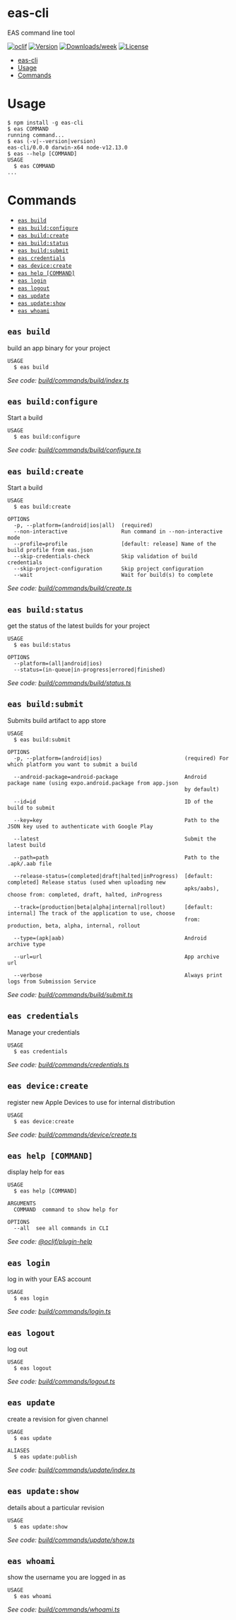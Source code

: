 # eas-cli

EAS command line tool

[![oclif](https://img.shields.io/badge/cli-oclif-brightgreen.svg)](https://oclif.io)
[![Version](https://img.shields.io/npm/v/eas-cli.svg)](https://npmjs.org/package/eas-cli)
[![Downloads/week](https://img.shields.io/npm/dw/eas-cli.svg)](https://npmjs.org/package/eas-cli)
[![License](https://img.shields.io/npm/l/eas-cli.svg)](https://github.com/expo/eas-cli/blob/main/package.json)

<!-- toc -->
* [eas-cli](#eas-cli)
* [Usage](#usage)
* [Commands](#commands)
<!-- tocstop -->

# Usage

<!-- usage -->
```sh-session
$ npm install -g eas-cli
$ eas COMMAND
running command...
$ eas (-v|--version|version)
eas-cli/0.0.0 darwin-x64 node-v12.13.0
$ eas --help [COMMAND]
USAGE
  $ eas COMMAND
...
```
<!-- usagestop -->

# Commands

<!-- commands -->
* [`eas build`](#eas-build)
* [`eas build:configure`](#eas-buildconfigure)
* [`eas build:create`](#eas-buildcreate)
* [`eas build:status`](#eas-buildstatus)
* [`eas build:submit`](#eas-buildsubmit)
* [`eas credentials`](#eas-credentials)
* [`eas device:create`](#eas-devicecreate)
* [`eas help [COMMAND]`](#eas-help-command)
* [`eas login`](#eas-login)
* [`eas logout`](#eas-logout)
* [`eas update`](#eas-update)
* [`eas update:show`](#eas-updateshow)
* [`eas whoami`](#eas-whoami)

## `eas build`

build an app binary for your project

```
USAGE
  $ eas build
```

_See code: [build/commands/build/index.ts](https://github.com/expo/eas-cli/blob/v0.0.0/build/commands/build/index.ts)_

## `eas build:configure`

Start a build

```
USAGE
  $ eas build:configure
```

_See code: [build/commands/build/configure.ts](https://github.com/expo/eas-cli/blob/v0.0.0/build/commands/build/configure.ts)_

## `eas build:create`

Start a build

```
USAGE
  $ eas build:create

OPTIONS
  -p, --platform=(android|ios|all)  (required)
  --non-interactive                 Run command in --non-interactive mode
  --profile=profile                 [default: release] Name of the build profile from eas.json
  --skip-credentials-check          Skip validation of build credentials
  --skip-project-configuration      Skip project configuration
  --wait                            Wait for build(s) to complete
```

_See code: [build/commands/build/create.ts](https://github.com/expo/eas-cli/blob/v0.0.0/build/commands/build/create.ts)_

## `eas build:status`

get the status of the latest builds for your project

```
USAGE
  $ eas build:status

OPTIONS
  --platform=(all|android|ios)
  --status=(in-queue|in-progress|errored|finished)
```

_See code: [build/commands/build/status.ts](https://github.com/expo/eas-cli/blob/v0.0.0/build/commands/build/status.ts)_

## `eas build:submit`

Submits build artifact to app store

```
USAGE
  $ eas build:submit

OPTIONS
  -p, --platform=(android|ios)                          (required) For which platform you want to submit a build

  --android-package=android-package                     Android package name (using expo.android.package from app.json
                                                        by default)

  --id=id                                               ID of the build to submit

  --key=key                                             Path to the JSON key used to authenticate with Google Play

  --latest                                              Submit the latest build

  --path=path                                           Path to the .apk/.aab file

  --release-status=(completed|draft|halted|inProgress)  [default: completed] Release status (used when uploading new
                                                        apks/aabs), choose from: completed, draft, halted, inProgress

  --track=(production|beta|alpha|internal|rollout)      [default: internal] The track of the application to use, choose
                                                        from: production, beta, alpha, internal, rollout

  --type=(apk|aab)                                      Android archive type

  --url=url                                             App archive url

  --verbose                                             Always print logs from Submission Service
```

_See code: [build/commands/build/submit.ts](https://github.com/expo/eas-cli/blob/v0.0.0/build/commands/build/submit.ts)_

## `eas credentials`

Manage your credentials

```
USAGE
  $ eas credentials
```

_See code: [build/commands/credentials.ts](https://github.com/expo/eas-cli/blob/v0.0.0/build/commands/credentials.ts)_

## `eas device:create`

register new Apple Devices to use for internal distribution

```
USAGE
  $ eas device:create
```

_See code: [build/commands/device/create.ts](https://github.com/expo/eas-cli/blob/v0.0.0/build/commands/device/create.ts)_

## `eas help [COMMAND]`

display help for eas

```
USAGE
  $ eas help [COMMAND]

ARGUMENTS
  COMMAND  command to show help for

OPTIONS
  --all  see all commands in CLI
```

_See code: [@oclif/plugin-help](https://github.com/oclif/plugin-help/blob/v3.2.0/src/commands/help.ts)_

## `eas login`

log in with your EAS account

```
USAGE
  $ eas login
```

_See code: [build/commands/login.ts](https://github.com/expo/eas-cli/blob/v0.0.0/build/commands/login.ts)_

## `eas logout`

log out

```
USAGE
  $ eas logout
```

_See code: [build/commands/logout.ts](https://github.com/expo/eas-cli/blob/v0.0.0/build/commands/logout.ts)_

## `eas update`

create a revision for given channel

```
USAGE
  $ eas update

ALIASES
  $ eas update:publish
```

_See code: [build/commands/update/index.ts](https://github.com/expo/eas-cli/blob/v0.0.0/build/commands/update/index.ts)_

## `eas update:show`

details about a particular revision

```
USAGE
  $ eas update:show
```

_See code: [build/commands/update/show.ts](https://github.com/expo/eas-cli/blob/v0.0.0/build/commands/update/show.ts)_

## `eas whoami`

show the username you are logged in as

```
USAGE
  $ eas whoami
```

_See code: [build/commands/whoami.ts](https://github.com/expo/eas-cli/blob/v0.0.0/build/commands/whoami.ts)_
<!-- commandsstop -->
